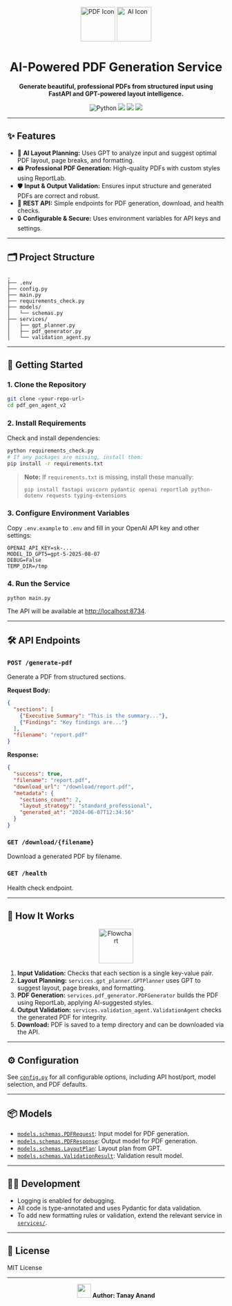 <p align="center">
  <img src="https://img.icons8.com/ios-filled/100/000000/pdf.png" width="80" alt="PDF Icon"/>
  <img src="https://img.icons8.com/color/96/000000/artificial-intelligence.png" width="80" alt="AI Icon"/>
</p>

<h1 align="center">AI-Powered PDF Generation Service</h1>

<p align="center">
  <b>Generate beautiful, professional PDFs from structured input using FastAPI and GPT-powered layout intelligence.</b>
</p>

<p align="center">
  <img src="https://img.shields.io/badge/Python-3.10%2B-blue?logo=python" alt="Python">
  <img src="https://img.shields.io/badge/FastAPI-API-green?logo=fastapi">
  <img src="https://img.shields.io/badge/ReportLab-PDF-red?logo=adobe-acrobat-reader">
  <img src="https://img.shields.io/badge/OpenAI-GPT5-lightgrey?logo=openai">
</p>

---

## ✨ Features

- 🎨 **AI Layout Planning:** Uses GPT to analyze input and suggest optimal PDF layout, page breaks, and formatting.
- 🖨️ **Professional PDF Generation:** High-quality PDFs with custom styles using ReportLab.
- 🛡️ **Input & Output Validation:** Ensures input structure and generated PDFs are correct and robust.
- 🚀 **REST API:** Simple endpoints for PDF generation, download, and health checks.
- 🔒 **Configurable & Secure:** Uses environment variables for API keys and settings.

---

## 🗂️ Project Structure

```
.
├── .env
├── config.py
├── main.py
├── requirements_check.py
├── models/
│   └── schemas.py
├── services/
│   ├── gpt_planner.py
│   ├── pdf_generator.py
│   └── validation_agent.py
```

---

## 🚀 Getting Started

### 1. Clone the Repository

```sh
git clone <your-repo-url>
cd pdf_gen_agent_v2
```

### 2. Install Requirements

Check and install dependencies:

```sh
python requirements_check.py
# If any packages are missing, install them:
pip install -r requirements.txt
```

> **Note:** If `requirements.txt` is missing, install these manually:
> ```
> pip install fastapi uvicorn pydantic openai reportlab python-dotenv requests typing-extensions
> ```

### 3. Configure Environment Variables

Copy `.env.example` to `.env` and fill in your OpenAI API key and other settings:

```
OPENAI_API_KEY=sk-...
MODEL_ID_GPT5=gpt-5-2025-08-07
DEBUG=False
TEMP_DIR=/tmp
```

### 4. Run the Service

```sh
python main.py
```

The API will be available at [http://localhost:8734](http://localhost:8734).

---

## 🛠️ API Endpoints

### `POST /generate-pdf`

Generate a PDF from structured sections.

**Request Body:**

```json
{
  "sections": [
    {"Executive Summary": "This is the summary..."},
    {"Findings": "Key findings are..."}
  ],
  "filename": "report.pdf"
}
```

**Response:**

```json
{
  "success": true,
  "filename": "report.pdf",
  "download_url": "/download/report.pdf",
  "metadata": {
    "sections_count": 2,
    "layout_strategy": "standard_professional",
    "generated_at": "2024-06-07T12:34:56"
  }
}
```

### `GET /download/{filename}`

Download a generated PDF by filename.

### `GET /health`

Health check endpoint.

---

## 🧠 How It Works

<p align="center">
  <img src="https://img.icons8.com/fluency/96/000000/flow-chart.png" width="80" alt="Flowchart"/>
</p>

1. **Input Validation:** Checks that each section is a single key-value pair.
2. **Layout Planning:** <code>services.gpt_planner.GPTPlanner</code> uses GPT to suggest layout, page breaks, and formatting.
3. **PDF Generation:** <code>services.pdf_generator.PDFGenerator</code> builds the PDF using ReportLab, applying AI-suggested styles.
4. **Output Validation:** <code>services.validation_agent.ValidationAgent</code> checks the generated PDF for integrity.
5. **Download:** PDF is saved to a temp directory and can be downloaded via the API.

---

## ⚙️ Configuration

See [`config.py`](config.py) for all configurable options, including API host/port, model selection, and PDF defaults.

---

## 📦 Models

- [`models.schemas.PDFRequest`](models/schemas.py): Input model for PDF generation.
- [`models.schemas.PDFResponse`](models/schemas.py): Output model for PDF generation.
- [`models.schemas.LayoutPlan`](models/schemas.py): Layout plan from GPT.
- [`models.schemas.ValidationResult`](models/schemas.py): Validation result model.

---

## 👩‍💻 Development

- Logging is enabled for debugging.
- All code is type-annotated and uses Pydantic for data validation.
- To add new formatting rules or validation, extend the relevant service in [`services/`](services/).

---

## 📄 License

MIT License

---

<p align="center">
  <img src="https://img.icons8.com/color/48/000000/checked-checkbox.png" width="32"/>
  <b>Author: Tanay Anand</b>